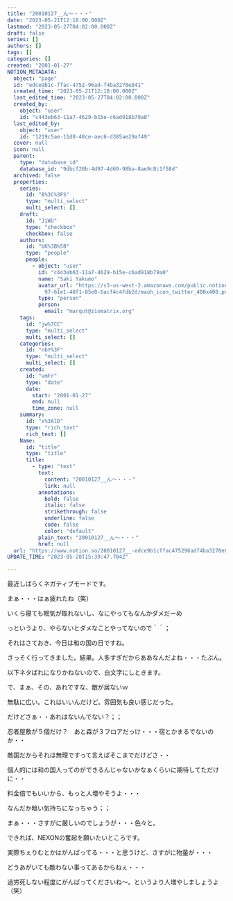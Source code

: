 ```yaml
---
title: "20010127__ん～・・・"
date: "2023-05-21T12:18:00.000Z"
lastmod: "2023-05-27T04:02:00.000Z"
draft: false
series: []
authors: []
tags: []
categories: []
created: "2001-01-27"
NOTION_METADATA:
  object: "page"
  id: "edce9b1c-ffac-4752-96ad-f4ba3278e841"
  created_time: "2023-05-21T12:18:00.000Z"
  last_edited_time: "2023-05-27T04:02:00.000Z"
  created_by:
    object: "user"
    id: "c443eb63-11a7-4629-b15e-c6ad918b79a0"
  last_edited_by:
    object: "user"
    id: "1219c5ae-11d8-48ce-aec6-d385ae29af49"
  cover: null
  icon: null
  parent:
    type: "database_id"
    database_id: "9dbcf20b-4d97-4d69-98ba-8ae9c8c1f58d"
  archived: false
  properties:
    series:
      id: "B%3C%3FS"
      type: "multi_select"
      multi_select: []
    draft:
      id: "JiWU"
      type: "checkbox"
      checkbox: false
    authors:
      id: "bK%3B%5B"
      type: "people"
      people:
        - object: "user"
          id: "c443eb63-11a7-4629-b15e-c6ad918b79a0"
          name: "Saki Yakumo"
          avatar_url: "https://s3-us-west-2.amazonaws.com/public.notion-static.com/3ad1c4\
            97-61e1-48f1-85e8-6acf4c4fdb2d/maoh_icon_twitter_400x400.png"
          type: "person"
          person:
            email: "marqut@ziomatrix.org"
    tags:
      id: "jw%7CC"
      type: "multi_select"
      multi_select: []
    categories:
      id: "nbY%3F"
      type: "multi_select"
      multi_select: []
    created:
      id: "vmFr"
      type: "date"
      date:
        start: "2001-01-27"
        end: null
        time_zone: null
    summary:
      id: "x%3AlD"
      type: "rich_text"
      rich_text: []
    Name:
      id: "title"
      type: "title"
      title:
        - type: "text"
          text:
            content: "20010127__ん～・・・"
            link: null
          annotations:
            bold: false
            italic: false
            strikethrough: false
            underline: false
            code: false
            color: "default"
          plain_text: "20010127__ん～・・・"
          href: null
  url: "https://www.notion.so/20010127__-edce9b1cffac475296adf4ba3278e841"
UPDATE_TIME: "2023-05-28T15:39:47.704Z"

---
```

<link rel="stylesheet" href="https://cdn.jsdelivr.net/npm/katex@0.16.2/dist/katex.min.css" integrity="sha384-bYdxxUwYipFNohQlHt0bjN/LCpueqWz13HufFEV1SUatKs1cm4L6fFgCi1jT643X" crossorigin="anonymous">


最近しばらくネガティブモードです。


まぁ・・・はぁ疲れたね（笑）


いくら寝ても眠気が取れないし、なにやってもなんかダメだーめ


っというより、やらないとダメなことやってないので＾＾；


それはさておき、今日は和の国の日ですね。


さっそく行ってきました。結果。人多すぎだからああなんだよね・・・たぶん。


以下ネタばれになりかねないので、白文字にしときます。


で、まぁ、その、あれですな、敵が居ないｗ


無駄に広い。これはいいんだけど。雰囲気も良い感じだった。


だけどさぁ・・あれはないんでない？；；


忍者屋敷が５個だけ？　あと森が３フロアだっけ・・・宿とかまるでないのか・・


敵国だからそれは無理ですって言えばそこまでだけどさ・・


個人的には和の国人ってのができるんじゃないかなぁくらいに期待してただけに・・


料金倍でもいいから、もっと人増やそうよ・・・


なんだか暗い気持ちになっちゃう；；


まぁ・・・さすがに厳しいのでしょうが・・・色々と。


できれば、NEXONの奮起を願いたいところです。


実際ちぇりむとかはがんばってる・・・と思うけど、さすがに物量が・・・


どうあがいても敵わない事ってあるからねぇ・・・


過労死しない程度にがんばってくださいね～。というより人増やしましょうよ（笑）

